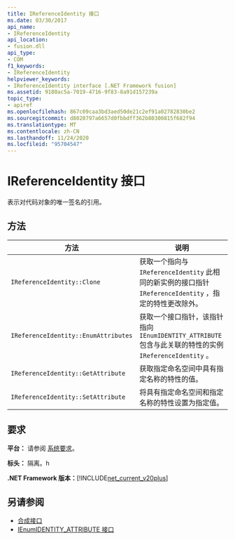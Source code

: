 ```yaml
---
title: IReferenceIdentity 接口
ms.date: 03/30/2017
api_name:
- IReferenceIdentity
api_location:
- fusion.dll
api_type:
- COM
f1_keywords:
- IReferenceIdentity
helpviewer_keywords:
- IReferenceIdentity interface [.NET Framework fusion]
ms.assetid: 9180ac5a-7019-4716-9f83-8a91d157239a
topic_type:
- apiref
ms.openlocfilehash: 867c09caa3bd3aed50de21c2ef91a02782830be2
ms.sourcegitcommit: d8020797a6657d0fbbdff362b80300815f682f94
ms.translationtype: MT
ms.contentlocale: zh-CN
ms.lasthandoff: 11/24/2020
ms.locfileid: "95704547"
---
```

# <a name="ireferenceidentity-interface"></a>IReferenceIdentity 接口

表示对代码对象的唯一签名的引用。  
  
## <a name="methods"></a>方法  
  
|方法|说明|  
|------------|-----------------|  
|`IReferenceIdentity::Clone`|获取一个指向与 `IReferenceIdentity` 此相同的新实例的接口指针 `IReferenceIdentity` ，指定的特性更改除外。|  
|`IReferenceIdentity::EnumAttributes`|获取一个接口指针，该指针指向 `IEnumIDENTITY_ATTRIBUTE` 包含与此关联的特性的实例 `IReferenceIdentity` 。|  
|`IReferenceIdentity::GetAttribute`|获取指定命名空间中具有指定名称的特性的值。|  
|`IReferenceIdentity::SetAttribute`|将具有指定命名空间和指定名称的特性设置为指定值。|  
  
## <a name="requirements"></a>要求  

 **平台：** 请参阅 [系统要求](../../get-started/system-requirements.md)。  
  
 **标头：** 隔离。h  
  
 **.NET Framework 版本：**[!INCLUDE[net_current_v20plus](../../../../includes/net-current-v20plus-md.md)]  
  
## <a name="see-also"></a>另请参阅

- [合成接口](fusion-interfaces.md)
- [IEnumIDENTITY_ATTRIBUTE 接口](ienumidentity-attribute-interface.md)
